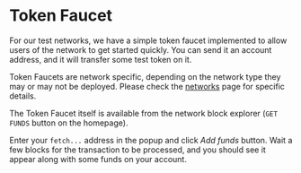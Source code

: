 # Token Faucet

For our test networks, we have a simple token faucet implemented to allow users of the network to get started quickly. You can send it an account address, and it will transfer some test token on it.

Token Faucets are network specific, depending on the network type they may or may not be deployed. Please check the [networks](../live-networks/) page for specific details.

The Token Faucet itself is available from the network block explorer (`GET FUNDS` button on the homepage).

Enter your `fetch...` address in the popup and click *Add funds* button. Wait a few blocks for the transaction to be processed, and you should see it appear along with some funds on your account.
